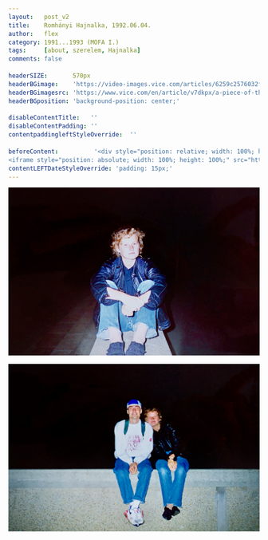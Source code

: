 ```yaml
---
layout:   post_v2
title:    Romhányi Hajnalka, 1992.06.04.
author:   flex
category: 1991...1993 (MOFA I.)
tags:     [about, szerelem, Hajnalka]
comments: false

headerSIZE:       570px
headerBGimage:    'https://video-images.vice.com/articles/6259c2576032f900969ad342/lede/1650049778845-russiancruisermoskva.jpeg'
headerBGimagesrc: 'https://www.vice.com/en/article/v7dkpx/a-piece-of-the-true-cross-may-have-sunk-with-russias-warship'
headerBGposition: 'background-position: center;'

disableContentTitle:   ''
disableContentPadding: ''
contentpaddingleftStyleOverride:  ''

beforeContent:          '<div style="position: relative; width: 100%; height: 0; padding-bottom: 56.25%;">
<iframe style="position: absolute; width: 100%; height: 100%;" src="https://www.youtube.com/embed/zcua9XzKVas" title="YouTube video player" frameborder="0" allow="accelerometer; autoplay; clipboard-write; encrypted-media; gyroscope; picture-in-picture" allowfullscreen></iframe></div>'
contentLEFTDateStyleOverride: 'padding: 15px;'
---
```


<p></p><img class="shadow" alt="Romhányi Hajnalka" data-description="Romhányi Hajnalka" src="photos/199206/hajnalka.png">
<p></p><img class="shadow" alt="Romhányi Hajnalka" data-description="Romhányi Hajnalka" src="photos/199206/hajnalka_en.png">